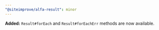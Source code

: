 ```yaml
---
"@siteimprove/alfa-result": minor
---
```


**Added:** `Result#forEach` and `Result#forEachErr` methods are now available.
